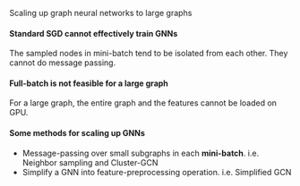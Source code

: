 Scaling up graph neural networks to large graphs

#### Standard SGD cannot effectively train GNNs

The sampled nodes in mini-batch tend to be isolated from each other. They cannot do message passing.

#### Full-batch is not feasible for a large graph

For a large graph, the entire graph and the features cannot be loaded on GPU.

#### Some methods for scaling up GNNs

- Message-passing over small subgraphs in each **mini-batch**. i.e. Neighbor sampling and Cluster-GCN
- Simplify a GNN into feature-preprocessing operation. i.e. Simplified GCN